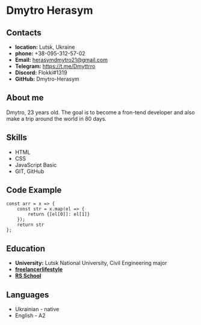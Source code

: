# Dmytro Herasym

## Contacts
* **location:** Lutsk, Ukraine 
* **phone:** +38-095-312-57-02 
* **Email:** herasymdmytro21@gmail.com
* **Telegram:** https://t.me/Dmyttrro
* **Discord:** Flokki#1319
* **GitHub:** Dmytro-Herasym

## About me
Dmytro, 23 years old. The goal is to become a fron-tend developer and also make a trip around the world in 80 days.

## Skills
* HTML
* CSS
* JavaScript Basic
* GIT, GitHub

## Code Example
```
const arr = x => {
	const str = x.map(el => {
		return {[el[0]]: el[1]}
	});
	return str
};
```

## Education
* **University:** Lutsk National University, Civil Engineering major
* **[freelancerlifestyle](https://www.youtube.com/playlist?list=PLM6XATa8CAG4F9nAIYNS5oAiPotxwLFIr)**
* **[RS School](https://rs.school/js/)**

## Languages
* Ukrainian - native
* English - A2

